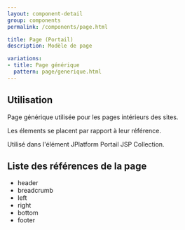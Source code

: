 ```yaml
---
layout: component-detail
group: components
permalink: /components/page.html

title: Page (Portail)
description: Modèle de page

variations:
- title: Page générique
  pattern: page/generique.html
---
```


## Utilisation

Page générique utilisée pour les pages intérieurs des sites.

Les élements se placent par rapport à leur référence.

Utilisé dans l'élément JPlatform Portail JSP Collection.


## Liste des références de la page

* header
* breadcrumb
* left
* right
* bottom
* footer
